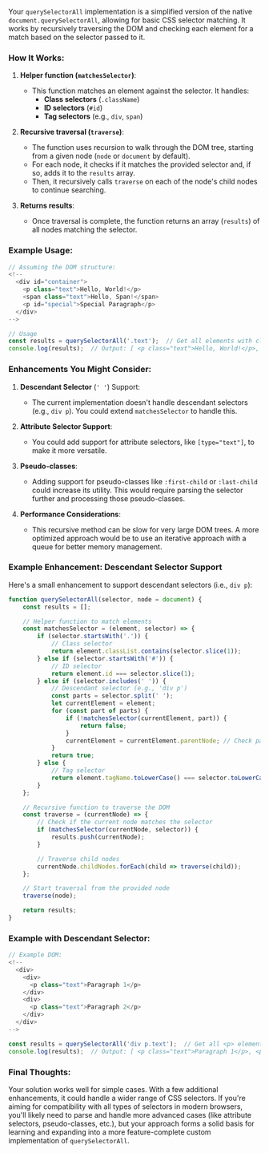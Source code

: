 Your `querySelectorAll` implementation is a simplified version of the native `document.querySelectorAll`, allowing for basic CSS selector matching. It works by recursively traversing the DOM and checking each element for a match based on the selector passed to it.

### How It Works:

1. **Helper function (`matchesSelector`)**:
   - This function matches an element against the selector. It handles:
     - **Class selectors** (`.className`)
     - **ID selectors** (`#id`)
     - **Tag selectors** (e.g., `div`, `span`)

2. **Recursive traversal (`traverse`)**:
   - The function uses recursion to walk through the DOM tree, starting from a given node (`node` or `document` by default).
   - For each node, it checks if it matches the provided selector and, if so, adds it to the `results` array.
   - Then, it recursively calls `traverse` on each of the node's child nodes to continue searching.

3. **Returns results**:
   - Once traversal is complete, the function returns an array (`results`) of all nodes matching the selector.

### Example Usage:

```javascript
// Assuming the DOM structure:
<!--
  <div id="container">
    <p class="text">Hello, World!</p>
    <span class="text">Hello, Span!</span>
    <p id="special">Special Paragraph</p>
  </div>
-->

// Usage
const results = querySelectorAll('.text');  // Get all elements with class 'text'
console.log(results);  // Output: [ <p class="text">Hello, World!</p>, <span class="text">Hello, Span!</span> ]
```

### Enhancements You Might Consider:

1. **Descendant Selector** (`' '`) Support:
   - The current implementation doesn't handle descendant selectors (e.g., `div p`). You could extend `matchesSelector` to handle this.

2. **Attribute Selector Support**:
   - You could add support for attribute selectors, like `[type="text"]`, to make it more versatile.

3. **Pseudo-classes**:
   - Adding support for pseudo-classes like `:first-child` or `:last-child` could increase its utility. This would require parsing the selector further and processing those pseudo-classes.

4. **Performance Considerations**:
   - This recursive method can be slow for very large DOM trees. A more optimized approach would be to use an iterative approach with a queue for better memory management.

### Example Enhancement: Descendant Selector Support

Here's a small enhancement to support descendant selectors (i.e., `div p`):

```javascript
function querySelectorAll(selector, node = document) {
    const results = [];

    // Helper function to match elements
    const matchesSelector = (element, selector) => {
        if (selector.startsWith('.')) {
            // Class selector
            return element.classList.contains(selector.slice(1));
        } else if (selector.startsWith('#')) {
            // ID selector
            return element.id === selector.slice(1);
        } else if (selector.includes(' ')) {
            // Descendant selector (e.g., 'div p')
            const parts = selector.split(' ');
            let currentElement = element;
            for (const part of parts) {
                if (!matchesSelector(currentElement, part)) {
                    return false;
                }
                currentElement = currentElement.parentNode; // Check parent for each part
            }
            return true;
        } else {
            // Tag selector
            return element.tagName.toLowerCase() === selector.toLowerCase();
        }
    };

    // Recursive function to traverse the DOM
    const traverse = (currentNode) => {
        // Check if the current node matches the selector
        if (matchesSelector(currentNode, selector)) {
            results.push(currentNode);
        }

        // Traverse child nodes
        currentNode.childNodes.forEach(child => traverse(child));
    };

    // Start traversal from the provided node
    traverse(node);

    return results;
}
```

### Example with Descendant Selector:

```javascript
// Example DOM:
<!--
  <div>
    <div>
      <p class="text">Paragraph 1</p>
    </div>
    <div>
      <p class="text">Paragraph 2</p>
    </div>
  </div>
-->

const results = querySelectorAll('div p.text');  // Get all <p> elements with class 'text' inside a <div>
console.log(results);  // Output: [ <p class="text">Paragraph 1</p>, <p class="text">Paragraph 2</p> ]
```

### Final Thoughts:

Your solution works well for simple cases. With a few additional enhancements, it could handle a wider range of CSS selectors. If you're aiming for compatibility with all types of selectors in modern browsers, you'll likely need to parse and handle more advanced cases (like attribute selectors, pseudo-classes, etc.), but your approach forms a solid basis for learning and expanding into a more feature-complete custom implementation of `querySelectorAll`.